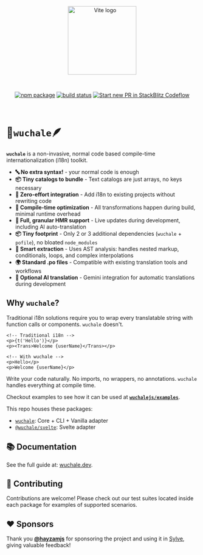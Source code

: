 <p align="center">
    <img width="180" src="https://raw.githubusercontent.com/wuchalejs/wuchale/main/images/logo.svg" alt="Vite logo">
</p>
<br/>
<p align="center">
  <a href="https://npmjs.com/package/wuchale"><img src="https://img.shields.io/npm/v/wuchale.svg" alt="npm package"></a>
  <a href="https://github.com/wuchalejs/wuchale/actions/workflows/node.js.yml"><img src="https://github.com/K1DV5/wuchale/actions/workflows/node.js.yml/badge.svg?branch=main" alt="build status"></a>
  <a href="https://pr.new/wuchalejs/wuchale"><img src="https://developer.stackblitz.com/img/start_pr_dark_small.svg" alt="Start new PR in StackBlitz Codeflow"></a>
</p>
<br/>

# 📜`wuchale`🪶

**`wuchale`** is a non-invasive, normal code based compile-time internationalization (i18n) toolkit.

- **🔤 No extra syntax!** - your normal code is enough
- **📦 Tiny catalogs to bundle** - Text catalogs are just arrays, no keys necessary
- **🔧 Zero-effort integration** - Add i18n to existing projects without rewriting code
- **🚀 Compile-time optimization** - All transformations happen during build, minimal runtime overhead
- **🔄 Full, granular HMR support** - Live updates during development, including AI auto-translation
- **📦 Tiny footprint** - Only 2 or 3 additional dependencies (`wuchale` + `pofile`), no bloated `node_modules`
- **🎯 Smart extraction** - Uses AST analysis: handles nested markup, conditionals, loops, and complex interpolations
- **🌍 Standard .po files** - Compatible with existing translation tools and workflows
- **🤖 Optional AI translation** - Gemini integration for automatic translations during development

## Why `wuchale`?

Traditional i18n solutions require you to wrap every translatable string with
function calls or components. `wuchale` doesn't.

```svelte
<!-- Traditional i18n -->
<p>{t('Hello')}</p>
<p><Trans>Welcome {userName}</Trans></p>

<!-- With wuchale -->
<p>Hello</p>
<p>Welcome {userName}</p>
```

Write your code naturally. No imports, no wrappers, no annotations.
`wuchale` handles everything at compile time.

Checkout examples to see how it can be used at **[`wuchalejs/examples`](https://github.com/wuchalejs/examples)**.

This repo houses these packages:

- [`wuchale`](https://npmjs.com/package/wuchale): Core + CLI + Vanilla adapter
- [`@wuchale/svelte`](https://npmjs.com/package/@wuchale/svelte): Svelte adapter

## 📚 Documentation

See the full guide at: [wuchale.dev](https://wuchale.dev/).

## 🤝 Contributing

Contributions are welcome! Please check out our test suites located inside each package for examples of supported scenarios.

## ❤️ Sponsors

Thank you **[@hayzamjs](https://github.com/hayzamjs)** for sponsoring the
project and using it in [Sylve](https://github.com/AlchemillaHQ/Sylve), giving
valuable feedback!
